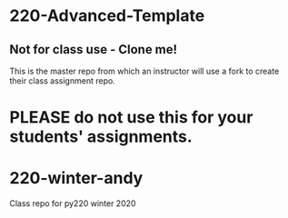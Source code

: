 # 220-Advanced-Template
## Not for class use - Clone me!

This is the master repo from which an instructor will use a fork to create their class assignment repo.

PLEASE do not use this for your students' assignments.
=======
# 220-winter-andy
Class repo for py220 winter 2020
